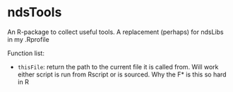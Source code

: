 # ndsTools

An R-package to collect useful tools. A
    replacement (perhaps) for ndsLibs in my .Rprofile

Function list:

- `thisFile`: return the path to the current file it is called from. Will work either script is run from Rscript or is sourced. Why the F* is this so hard in R
